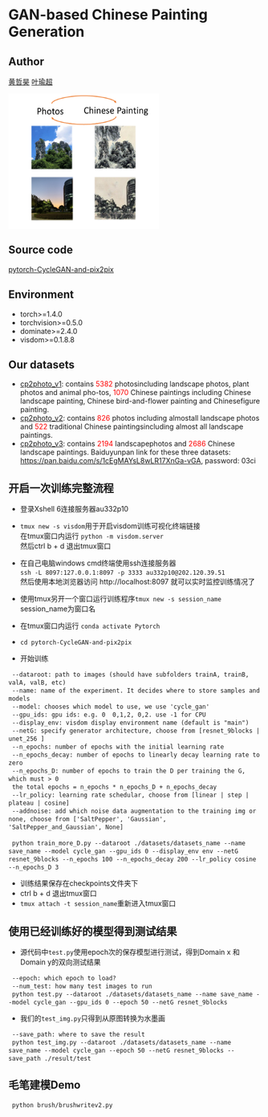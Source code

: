 # GAN-based Chinese Painting Generation

## Author
[黄哲昊](https://github.com/K1nght) [叶瑜超](https://github.com/Messith)


<img src="./introduction.png" width = "300" height = "270" align=center />

## Source code
[pytorch-CycleGAN-and-pix2pix](https://github.com/junyanz/pytorch-CycleGAN-and-pix2pix)

## Environment
* torch>=1.4.0
* torchvision>=0.5.0
* dominate>=2.4.0
* visdom>=0.1.8.8

## Our datasets
* [cp2photo_v1](https://jbox.sjtu.edu.cn/l/aoMeaU): contains <font color=red>5382</font> photosincluding landscape photos, plant photos and animal pho-tos, <font color=red>1070</font> Chinese paintings including Chinese landscape painting, Chinese bird-and-flower painting and Chinesefigure painting.
* [cp2photo_v2](https://jbox.sjtu.edu.cn/l/KnHCBh): contains <font color=red>826</font> photos including almostall landscape photos and <font color=red>522</font> traditional Chinese paintingsincluding almost all landscape paintings.
* [cp2photo_v3](https://jbox.sjtu.edu.cn/l/EnSE2r): contains <font color=red>2194</font> landscapephotos and <font color=red>2686</font> Chinese landscape paintings.
Baiduyunpan link for these three datasets: https://pan.baidu.com/s/1cEgMAYsL8wLR17XnGa-vGA, password: 03ci

## 开启一次训练完整流程
* 登录Xshell 6连接服务器au332p10
* ```tmux new -s visdom```用于开启visdom训练可视化终端链接<br>
在tmux窗口内运行
```python -m visdom.server```<br>
然后ctrl b + d 退出tmux窗口
* 在自己电脑windows cmd终端使用ssh连接服务器<br>
```ssh -L 8097:127.0.0.1:8097 -p 3333 au332p10@202.120.39.51```<br>
然后使用本地浏览器访问 http://localhost:8097 就可以实时监控训练情况了

* 使用tmux另开一个窗口运行训练程序```tmux new -s session_name``` session_name为窗口名
* 在tmux窗口内运行 ```conda activate Pytorch```
* ```cd pytorch-CycleGAN-and-pix2pix```
* 开始训练<br>
```
 --dataroot: path to images (should have subfolders trainA, trainB, valA, valB, etc)
 --name: name of the experiment. It decides where to store samples and models
 --model: chooses which model to use, we use 'cycle_gan'
 --gpu_ids: gpu ids: e.g. 0  0,1,2, 0,2. use -1 for CPU
 --display_env: visdom display environment name (default is "main")
 --netG: specify generator architecture, choose from [resnet_9blocks | unet_256 ]
 --n_epochs: number of epochs with the initial learning rate
 --n_epochs_decay: number of epochs to linearly decay learning rate to zero
 --n_epochs_D: number of epochs to train the D per training the G, which must > 0
 the total epochs = n_epochs * n_epochs_D + n_epochs_decay
 --lr_policy: learning rate schedular, choose from [linear | step | plateau | cosine]
 --addnoise: add which noise data augmentation to the training img or none, choose from ['SaltPepper', 'Gaussian', 'SaltPepper_and_Gaussian', None]

 python train_more_D.py --dataroot ./datasets/datasets_name --name save_name --model cycle_gan --gpu_ids 0 --display_env env --netG resnet_9blocks --n_epochs 100 --n_epochs_decay 200 --lr_policy cosine --n_epochs_D 3
```
* 训练结果保存在checkpoints文件夹下
* ctrl b + d 退出tmux窗口
* ```tmux attach -t session_name```重新进入tmux窗口

## 使用已经训练好的模型得到测试结果
* 源代码中```test.py```使用epoch次的保存模型进行测试，得到Domain x 和Domain y的双向测试结果<br>
```
 --epoch: which epoch to load?
 --num_test: how many test images to run
 python test.py --dataroot ./datasets/datasets_name --name save_name --model cycle_gan --gpu_ids 0 --epoch 50 --netG resnet_9blocks
```
* 我们的```test_img.py```只得到从原图转换为水墨画
```
 --save_path: where to save the result
 python test_img.py --dataroot ./datasets/datasets_name --name save_name --model cycle_gan --epoch 50 --netG resnet_9blocks --save_path ./result/test
```

## 毛笔建模Demo
```
 python brush/brushwritev2.py
```
